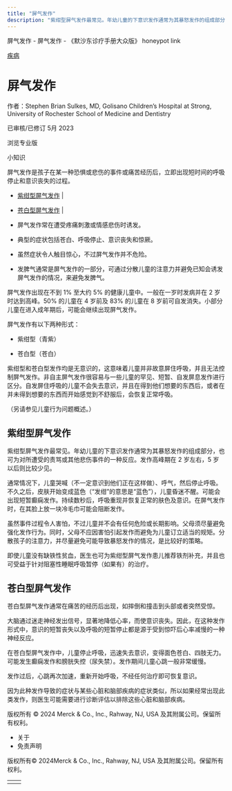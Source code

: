 ```yaml
---
title: "屏气发作"
description: "紫绀型屏气发作最常见。年幼儿童的下意识发作通常为其暴怒发作的组成部分，也可为对所遭受的责骂或其他悲伤事件的一种反应。发作高峰期在 2 岁左右，5 岁以后则比较少见。"
---
```


﻿屏气发作 \- 屏气发作 \- 《默沙东诊疗手册大众版》 honeypot link



[疾病](https://www.merckmanuals.com/home/resourcespages/healthyliving_rel2.3)

# 屏气发作

作者：Stephen Brian Sulkes, MD, Golisano Children’s Hospital at Strong, University of
Rochester School of Medicine and Dentistry

已审核/已修订 5月 2023

浏览专业版

小知识

屏气发作是孩子在某一种恐惧或悲伤的事件或痛苦经历后，立即出现短时间的呼吸停止和意识丧失的过程。

- [紫绀型屏气发作](#紫绀型屏气发作_v80801051_zh) \|
- [苍白型屏气发作](#苍白型屏气发作_v80801060_zh) \|

- 屏气发作常在遭受疼痛刺激或情感悲伤时诱发。

- 典型的症状包括苍白、呼吸停止、意识丧失和惊厥。

- 虽然症状令人触目惊心，不过屏气发作并不危险。

- 发脾气通常是屏气发作的一部分，可通过分散儿童的注意力并避免已知会诱发屏气发作的情况，来避免发脾气。


屏气发作出现在不到 1% 至大约 5% 的健康儿童中。一般在一岁时发病并在 2 岁时达到高峰。50% 的儿童在 4 岁前及 83% 的儿童在 8 岁前可自发消失。小部分儿童在进入成年期后，可能会继续出现屏气发作。

屏气发作有以下两种形式：

- 紫绀型（青紫）

- 苍白型（苍白）


紫绀型和苍白型发作均是无意识的，这意味着儿童并非故意屏住呼吸，并且无法控制屏气发作。非自主屏气发作很容易与一些儿童的罕见、短暂、自发屏息发作进行区分。自发屏住呼吸的儿童不会失去意识，并且在得到他们想要的东西后，或者在并未得到想要的东西而开始感觉到不舒服后，会恢复正常呼吸。

（另请参见儿童行为问题概述。）

## 紫绀型屏气发作

紫绀型屏气发作最常见。年幼儿童的下意识发作通常为其暴怒发作的组成部分，也可为对所遭受的责骂或其他悲伤事件的一种反应。发作高峰期在 2 岁左右，5 岁以后则比较少见。

通常情况下，儿童哭喊（不一定意识到他们正在这样做）、呼气，然后停止呼吸。不久之后，皮肤开始变成蓝色（“发绀”的意思是“蓝色”），儿童昏迷不醒。可能会出现短暂癫痫发作。持续数秒后，呼吸重现并恢复正常的肤色及意识。在屏气发作时，在其脸上放一块冷毛巾可能会阻断发作。

虽然事件过程令人害怕，不过儿童并不会有任何危险或长期影响。父母须尽量避免强化发作行为。同时，父母不应因害怕引起发作而避免为儿童订立适当的规矩。分散孩子的注意力，并尽量避免可能导致暴怒发作的情况，是比较好的策略。

即使儿童没有缺铁性贫血，医生也可为紫绀型屏气发作患儿推荐铁剂补充，并且也可受益于针对阻塞性睡眠呼吸暂停（如果有）的治疗。

## 苍白型屏气发作

苍白型屏气发作通常在痛苦的经历后出现，如摔倒和撞击到头部或者突然受惊。

大脑通过迷走神经发出信号，显著地降低心率，而使意识丧失。因此，在这种发作形式中，意识的短暂丧失以及呼吸的短暂停止都是源于受到惊吓后心率减慢的一种神经反应。

在苍白型屏气发作中，儿童停止呼吸，迅速失去意识，变得面色苍白、四肢无力。可能发生癫痫发作和膀胱失控（尿失禁）。发作期间儿童心跳一般非常缓慢。

发作过后，心跳再次加速，重新开始呼吸，不经任何治疗即可恢复意识。

因为此种发作导致的症状与某些心脏和脑部疾病的症状类似，所以如果经常出现此类发作，则医生可能需要进行诊断评估以排除这些心脏和脑部疾病。



版权所有 © 2024
Merck & Co., Inc., Rahway, NJ, USA 及其附属公司。保留所有权利。

- 关于
- 免责声明

版权所有© 2024Merck & Co., Inc., Rahway, NJ, USA 及其附属公司。保留所有权利。

|     |     |
| --- | --- |
|  |  |